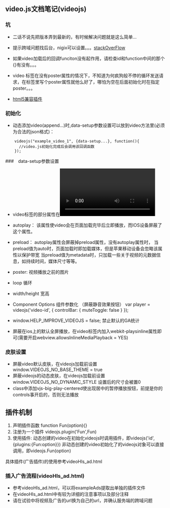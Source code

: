 
## video.js文档笔记(videojs)

### 坑

- 二话不说先把版本弄到最新的，有时候解决问题就是这么简单...

- 提示跨域问题找后台，nigix可以设置。。。[stackOverFlow](http://stackoverflow.com/questions/10636611/how-does-access-control-allow-origin-header-work)

- 如果video加载后的回调funciton没有起作用，请检查id和function中间的那个{}有没有。。。

- video 标签在没有poster属性的情况下，不知道为何疯狗般不停的循环发送请求，在标签里写个poster属性就他么好了，哪怕为空在后面初始化时在指定poster。。。

- [html5兼容插件](https://github.com/etianen/html5media)

### 初始化

- 动态添加video(append...)时,data-setup参数设置可以放到video方法里(必须为合法的json格式)：

```
	videojs("example_video_1", {data-setup...}, function(){
	  //video.js初始化完成后会调用该回调函数
	});
```

###　data-setup参数设置

- video标签的部分属性在<video>中出现即为true，而不是显示的设置 ”属性“=true，而在video.js中设置data-setup中为后者。

- autoplay：
	该属性使video会在页面加载完毕后立即播放，而IOS设备屏蔽了这个属性。

- preload：
	autoplay属性会屏蔽掉preload属性，没有autoplay属性时，
	当preload值为auto时，页面加载时即加载媒体，但是苹果移动设备会忽略该属性以保护带宽
	当preload值为metadata时，只加载一些关于视频的元数据信息，如持续时间，媒体尺寸等等。

- poster:
	视频播放之前的图片

- loop
	循环

- width/height 
	宽高

- Component Options 组件参数化
	（屏蔽静音效果按钮）
	var player = videojs('video-id', {
	  controlBar: {
	    muteToggle: false
	  }
	});
- window.HELP_IMPROVE_VIDEOJS = false; 禁止默认的GA统计

- 屏蔽在ios上的默认全屏播放，在video标签内加入webkit-playsinline属性即可(需要开启webview.allowsInlineMediaPlayback = YES)

### 皮肤设置
- 屏蔽video默认皮肤，在videojs加载前设置 window.VIDEOJS_NO_BASE_THEME = true 
- 屏蔽videojs的动态皮肤，在videojs加载前设置window.VIDEOJS_NO_DYNAMIC_STYLE  设置后的尺寸会被置0
- class中添加vjs-big-play-centered使出现居中的暂停播放按钮，前提是你的controls事开启的，否则无法播放

## 插件机制
1. 声明插件函数 function Fun(option){}
2. 注册为一个插件 videojs.plugin('Fun',Fun)
3. 使用插件:
	动态创建的video在初始化videojs时调用插件，即videojs('id',{plugins:{Fun:option}})
	非动态创建的video初始化了的videojs对象可以直接调用，即videojs.Fun(option)

具体插件(广告插件)的使用参考videoHls_ad.html

### 插入广告流程(videoHls_ad.html)
- 参考videoHls_ad.html，可以将exampleAds提取出单独的插件文件
- 在videoHls_ad.html中有较为详细的注意事项以及部分注释
- 请在试验中将视频及广告的url换为自己的url，并确认服务端的跨域问题
